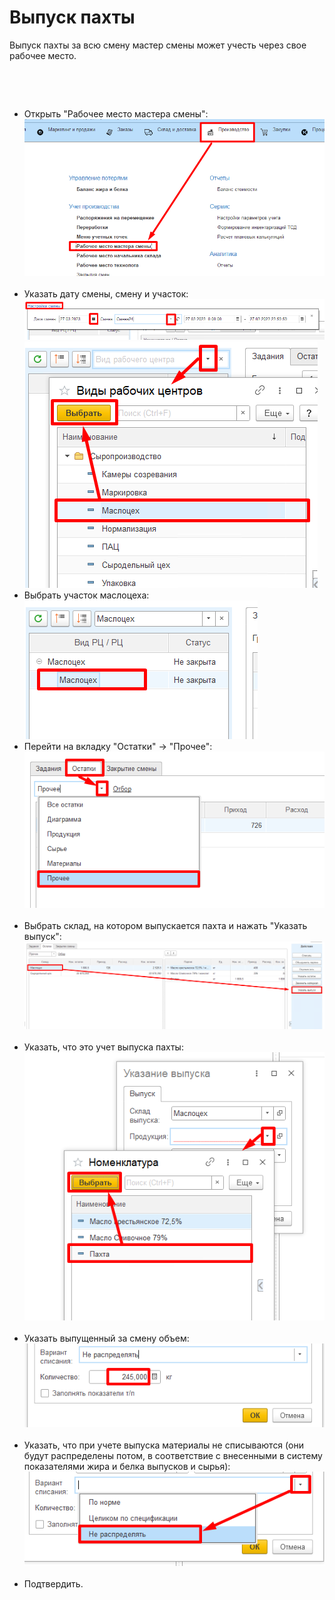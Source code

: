 # Выпуск пахты


Выпуск пахты за всю смену мастер смены может учесть через свое рабочее
место.

 

 

-   Открыть "Рабочее место мастера смены":  
    ![](ButtermilkRelease.assets/drex_vypusk_pakhty_custom.png)
     
-   Указать дату смены, смену и участок:  
    ![](ButtermilkRelease.assets/drex_vypusk_pakhty_custom_2.png)  
    ![](ButtermilkRelease.assets/drex_vypusk_pakhty_custom_3.png)
     
-   Выбрать участок маслоцеха:  
    ![](ButtermilkRelease.assets/drex_vypusk_pakhty_custom_4.png)
     
-   Перейти на вкладку "Остатки" -\> "Прочее":  
    ![](ButtermilkRelease.assets/drex_vypusk_pakhty_custom_5.png)
     
-   Выбрать склад, на котором выпускается пахта и нажать "Указать
    выпуск":  
    ![](ButtermilkRelease.assets/drex_vypusk_pakhty_custom_6.png)
     
-   Указать, что это учет выпуска пахты:  
    ![](ButtermilkRelease.assets/drex_vypusk_pakhty_custom_7.png)
     
-   Указать выпущенный за смену объем:  
    ![](ButtermilkRelease.assets/drex_vypusk_pakhty_custom_8.png)
     
-   Указать, что при учете выпуска материалы не списываются (они будут
    распределены потом, в соответствие с внесенными в систему
    показателями жира и белка выпусков и сырья):  
    ![](ButtermilkRelease.assets/drex_vypusk_pakhty_custom_9.png)
     
-   Подтвердить.

